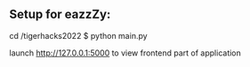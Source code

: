 ## Setup for eazzZy: 

cd /tigerhacks2022
$ python main.py 

launch http://127.0.0.1:5000 to view frontend part of application

